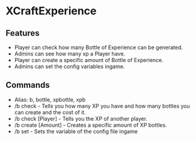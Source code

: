 # XCraftExperience

## Features
- Player can check how many Bottle of Experience can be generated.
- Admins can see how many xp a Player have.
- Player can create a specific amount of Bottle of Experience.
- Admins can set the config variables ingame.

## Commands
- Alias: b, bottle, xpbottle, xpb
- /b check - Tells you how many XP you have and how many bottles you can create and the cost of it.
- /b check [Player] - Tells you the XP of another player.
- /b create [Amount] - Creates a specific amount of XP bottles.
- /b set <variable> <value> - Sets the variable of the config file ingame
